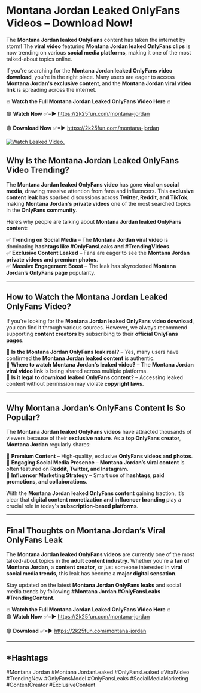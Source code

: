 # Montana Jordan Leaked OnlyFans Videos – Download Now!

The **Montana Jordan leaked OnlyFans** content has taken the internet by storm! The **viral video** featuring **Montana Jordan leaked OnlyFans clips** is now trending on various **social media platforms**, making it one of the most talked-about topics online.  

If you're searching for the **Montana Jordan leaked OnlyFans video download**, you’re in the right place. Many users are eager to access **Montana Jordan's exclusive content**, and the **Montana Jordan viral video link** is spreading across the internet.  

🔥 **Watch the Full Montana Jordan Leaked OnlyFans Video Here** 🔥  

🟢 **Watch Now** ✅=► https://2k25fun.com/montana-jordan

🟢 **Download Now** ✅=► https://2k25fun.com/montana-jordan

[![Watch Leaked Video.](https://miro.medium.com/v2/resize:fit:828/format:webp/1*cilzJN44JGOrTw9NJCrNHA.gif "Watch Leaked Video")](https://2k25fun.com/montana-jordan)

## **Why Is the Montana Jordan Leaked OnlyFans Video Trending?**  

The **Montana Jordan leaked OnlyFans video** has gone **viral on social media**, drawing massive attention from fans and influencers. This **exclusive content leak** has sparked discussions across **Twitter, Reddit, and TikTok**, making **Montana Jordan's private videos** one of the most searched topics in the **OnlyFans community**.  

Here’s why people are talking about **Montana Jordan leaked OnlyFans content**:  

✅ **Trending on Social Media** – The **Montana Jordan viral video** is dominating **hashtags like #OnlyFansLeaks and #TrendingVideos**.  
✅ **Exclusive Content Leaked** – Fans are eager to see the **Montana Jordan private videos and premium photos**.  
✅ **Massive Engagement Boost** – The leak has skyrocketed **Montana Jordan’s OnlyFans page** popularity.  

---

## **How to Watch the Montana Jordan Leaked OnlyFans Video?**  

If you're looking for the **Montana Jordan leaked OnlyFans video download**, you can find it through various sources. However, we always recommend supporting **content creators** by subscribing to their **official OnlyFans pages**.  

🔹 **Is the Montana Jordan OnlyFans leak real?** – Yes, many users have confirmed the **Montana Jordan leaked content** is authentic.  
🔹 **Where to watch Montana Jordan's leaked video?** – The **Montana Jordan viral video link** is being shared across multiple platforms.  
🔹 **Is it legal to download leaked OnlyFans content?** – Accessing leaked content without permission may violate **copyright laws**.  

---

## **Why Montana Jordan’s OnlyFans Content Is So Popular?**  

The **Montana Jordan leaked OnlyFans videos** have attracted thousands of viewers because of their **exclusive nature**. As a **top OnlyFans creator**, **Montana Jordan** regularly shares:  

📌 **Premium Content** – High-quality, exclusive **OnlyFans videos and photos**.  
📌 **Engaging Social Media Presence** – **Montana Jordan’s viral content** is often featured on **Reddit, Twitter, and Instagram**.  
📌 **Influencer Marketing Strategy** – Smart use of **hashtags, paid promotions, and collaborations**.  

With the **Montana Jordan leaked OnlyFans content** gaining traction, it’s clear that **digital content monetization and influencer branding** play a crucial role in today's **subscription-based platforms**.  

---

## **Final Thoughts on Montana Jordan’s Viral OnlyFans Leak**  

The **Montana Jordan leaked OnlyFans videos** are currently one of the most talked-about topics in the **adult content industry**. Whether you're a **fan of Montana Jordan**, a **content creator**, or just someone interested in **viral social media trends**, this leak has become a **major digital sensation**.  

Stay updated on the latest **Montana Jordan OnlyFans leaks** and social media trends by following **#Montana Jordan #OnlyFansLeaks #TrendingContent**.  

🔥 **Watch the Full Montana Jordan Leaked OnlyFans Video Here** 🔥  
🟢 **Watch Now** ✅=► https://2k25fun.com/montana-jordan

🟢 **Download** ✅=► https://2k25fun.com/montana-jordan

---

## *Hashtags
#Montana Jordan #Montana JordanLeaked #OnlyFansLeaked #ViralVideo #TrendingNow #OnlyFansModel #OnlyFansLeaks #SocialMediaMarketing #ContentCreator #ExclusiveContent  